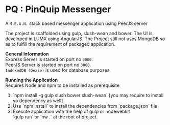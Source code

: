 # PQ : PinQuip Messenger
A `M.E.A.N.` stack based messenger application using PeerJS server

The project is scaffolded using gulp, slush-wean and bower. The UI is developed in LUMX using AngularJS. The Project still not uses MongoDB so as to fulfill the requirement of packaged application.

<b>General Information</b><br>
Express Server is started on port no `9000`.<br>
PeerJS Server is started on port no `3000`.<br>
`IndexedDB (Dexie)` is used for database purposes.<br>

<b>Running the Application</b><br>
Requires Node and npm to be installed as prerequisite
<ol>
<li> `npm install -g gulp slush bower slush-wean` [you may require to install yo dependency as well]</li>
<li>Use `npm install` to install the dependencies from `package.json` file</li>
<li>Execute application with the help of gulp or nodewebkit<br>
`gulp run` or `nw .` at the root of project.
</li>
</ol>
